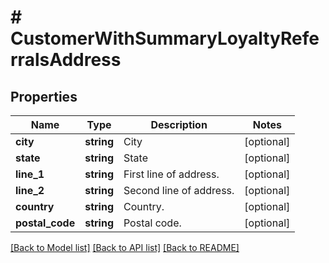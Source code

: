 # # CustomerWithSummaryLoyaltyReferralsAddress

## Properties

Name | Type | Description | Notes
------------ | ------------- | ------------- | -------------
**city** | **string** | City | [optional]
**state** | **string** | State | [optional]
**line_1** | **string** | First line of address. | [optional]
**line_2** | **string** | Second line of address. | [optional]
**country** | **string** | Country. | [optional]
**postal_code** | **string** | Postal code. | [optional]

[[Back to Model list]](../../README.md#models) [[Back to API list]](../../README.md#endpoints) [[Back to README]](../../README.md)
